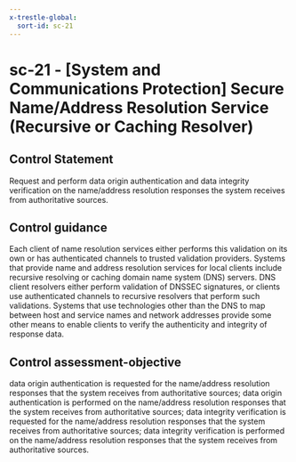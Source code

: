 ```yaml
---
x-trestle-global:
  sort-id: sc-21
---
```


# sc-21 - \[System and Communications Protection\] Secure Name/Address Resolution Service (Recursive or Caching Resolver)

## Control Statement

Request and perform data origin authentication and data integrity verification on the name/address resolution responses the system receives from authoritative sources.

## Control guidance

Each client of name resolution services either performs this validation on its own or has authenticated channels to trusted validation providers. Systems that provide name and address resolution services for local clients include recursive resolving or caching domain name system (DNS) servers. DNS client resolvers either perform validation of DNSSEC signatures, or clients use authenticated channels to recursive resolvers that perform such validations. Systems that use technologies other than the DNS to map between host and service names and network addresses provide some other means to enable clients to verify the authenticity and integrity of response data.

## Control assessment-objective

data origin authentication is requested for the name/address resolution responses that the system receives from authoritative sources;
data origin authentication is performed on the name/address resolution responses that the system receives from authoritative sources;
data integrity verification is requested for the name/address resolution responses that the system receives from authoritative sources;
data integrity verification is performed on the name/address resolution responses that the system receives from authoritative sources.
